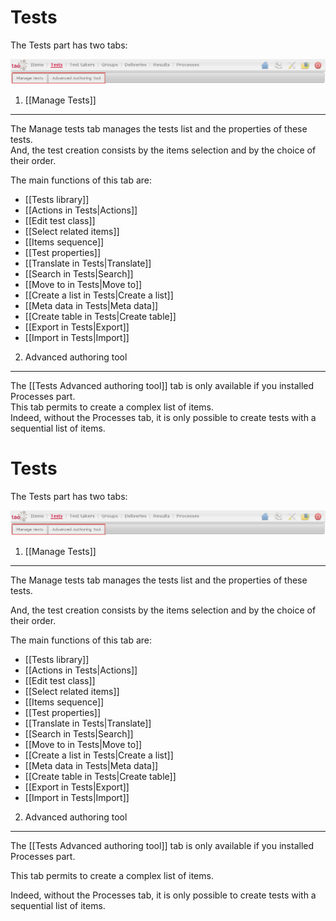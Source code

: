 <!--
created_at: '2011-03-11 15:24:21'
updated_at: '2013-03-13 13:35:48'
authors:
    - 'Jérôme Bogaerts'
contributors:
    - 'Franck Gismondi'
tags:
    - 'User Guide'
-->



Tests
=====

The Tests part has two tabs:

![](../resources/tests-tabs.png)

1. [[Manage Tests]]
-------------------

The Manage tests tab manages the tests list and the properties of these tests.\
And, the test creation consists by the items selection and by the choice of their order.

The main functions of this tab are:

-   [[Tests library]]
-   [[Actions in Tests|Actions]]
-   [[Edit test class]]
-   [[Select related items]]
-   [[Items sequence]]
-   [[Test properties]]
-   [[Translate in Tests|Translate]]
-   [[Search in Tests|Search]]
-   [[Move to in Tests|Move to]]
-   [[Create a list in Tests|Create a list]]
-   [[Meta data in Tests|Meta data]]
-   [[Create table in Tests|Create table]]
-   [[Export in Tests|Export]]
-   [[Import in Tests|Import]]

2. Advanced authoring tool
--------------------------

The [[Tests Advanced authoring tool]] tab is only available if you installed Processes part.\
This tab permits to create a complex list of items.\
Indeed, without the Processes tab, it is only possible to create tests with a sequential list of items.



Tests
=====

The Tests part has two tabs:

![](../resources/tests-tabs.png)

1. [[Manage Tests]]
-------------------

The Manage tests tab manages the tests list and the properties of these tests.<br/>

And, the test creation consists by the items selection and by the choice of their order.

The main functions of this tab are:

-   [[Tests library]]
-   [[Actions in Tests|Actions]]
-   [[Edit test class]]
-   [[Select related items]]
-   [[Items sequence]]
-   [[Test properties]]
-   [[Translate in Tests|Translate]]
-   [[Search in Tests|Search]]
-   [[Move to in Tests|Move to]]
-   [[Create a list in Tests|Create a list]]
-   [[Meta data in Tests|Meta data]]
-   [[Create table in Tests|Create table]]
-   [[Export in Tests|Export]]
-   [[Import in Tests|Import]]

2. Advanced authoring tool
--------------------------

The [[Tests Advanced authoring tool]] tab is only available if you installed Processes part.<br/>

This tab permits to create a complex list of items.<br/>

Indeed, without the Processes tab, it is only possible to create tests with a sequential list of items.


